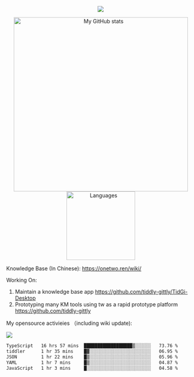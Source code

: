 <a href="https://github.com/linonetwo">
    <p align="center">
        <img src="https://github-profile-trophy.vercel.app/?username=linonetwo&column=7&theme=onedark"/>
    </p>
</a>
<a align="center" href="https://github.com/linonetwo">
  <p align="center">
    <img src="https://github-readme-stats.vercel.app/api?username=linonetwo&show_icons=true&count_private=true" alt="My GitHub stats" width="465"/>
    <img src="https://github-readme-stats.vercel.app/api/top-langs/?username=linonetwo&layout=compact&langs_count=10" alt="Languages" height="183">
  </p>
</a>

Knowledge Base (In Chinese): https://onetwo.ren/wiki/

Working On: 

1. Maintain a knowledge base app https://github.com/tiddly-gittly/TidGi-Desktop
1. Prototyping many KM tools using tw as a rapid prototype platform https://github.com/tiddly-gittly

My opensource activieies （including wiki update):

![](https://visitor-badge.glitch.me/badge?page_id=linonetwo.linonetwo)

<!--START_SECTION:waka-->

```txt
TypeScript   16 hrs 57 mins  ██████████████████▒░░░░░░   73.76 %
tiddler      1 hr 35 mins    █▓░░░░░░░░░░░░░░░░░░░░░░░   06.95 %
JSON         1 hr 22 mins    █▒░░░░░░░░░░░░░░░░░░░░░░░   05.96 %
YAML         1 hr 7 mins     █▒░░░░░░░░░░░░░░░░░░░░░░░   04.87 %
JavaScript   1 hr 3 mins     █░░░░░░░░░░░░░░░░░░░░░░░░   04.58 %
```

<!--END_SECTION:waka-->
